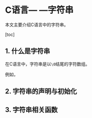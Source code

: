 # C语言— —字符串

本文主要介绍C语言中的字符串。

[toc]

## 1. 什么是字符串

在C语言中，字符串是以`\0`结尾的字符数组。

例如，



## 2. 字符串的声明与初始化



## 3. 字符串相关函数